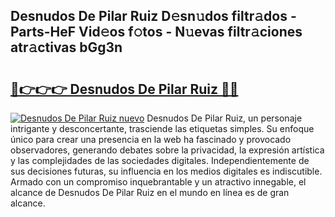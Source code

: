 ## Desnudos De Pilar Ruiz D𝚎sn𝚞dos filtr𝚊dos - Parts-HeF Vid𝚎os f𝚘tos - N𝚞evas filtr𝚊ciones atr𝚊ctivas bGg3n

# <h2><a href="http://mb5i51.tromn.icu/?c=Desnudos+De+Pilar+Ruiz">🔗👉👉👉 Desnudos De Pilar Ruiz 🔗🔗</a></h2>

[![Desnudos De Pilar Ruiz nuevo](https://i.imgur.com/pEAQMta.gif)](http://mb5i51.tromn.icu/?c=Desnudos+De+Pilar+Ruiz)
Desnudos De Pilar Ruiz, un personaje intrigante y desconcertante, trasciende las etiquetas simples. Su enfoque único para crear una presencia en la web ha fascinado y provocado observadores, generando debates sobre la privacidad, la expresión artística y las complejidades de las sociedades digitales. Independientemente de sus decisiones futuras, su influencia en los medios digitales es indiscutible. Armado con un compromiso inquebrantable y un atractivo innegable, el alcance de Desnudos De Pilar Ruiz en el mundo en línea es de gran alcance.
